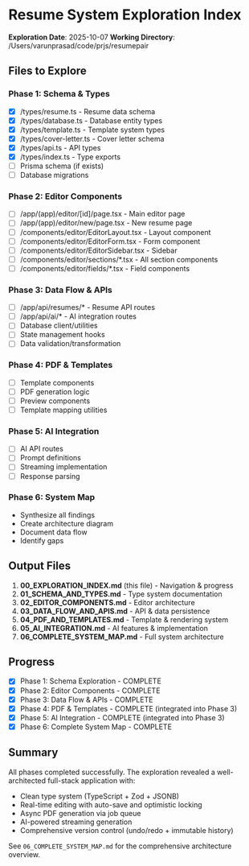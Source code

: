 # Resume System Exploration Index

**Exploration Date**: 2025-10-07
**Working Directory**: /Users/varunprasad/code/prjs/resumepair

## Files to Explore

### Phase 1: Schema & Types
- [x] /types/resume.ts - Resume data schema
- [x] /types/database.ts - Database entity types
- [x] /types/template.ts - Template system types
- [x] /types/cover-letter.ts - Cover letter schema
- [x] /types/api.ts - API types
- [x] /types/index.ts - Type exports
- [ ] Prisma schema (if exists)
- [ ] Database migrations

### Phase 2: Editor Components
- [ ] /app/(app)/editor/[id]/page.tsx - Main editor page
- [ ] /app/(app)/editor/new/page.tsx - New resume page
- [ ] /components/editor/EditorLayout.tsx - Layout component
- [ ] /components/editor/EditorForm.tsx - Form component
- [ ] /components/editor/EditorSidebar.tsx - Sidebar
- [ ] /components/editor/sections/*.tsx - All section components
- [ ] /components/editor/fields/*.tsx - Field components

### Phase 3: Data Flow & APIs
- [ ] /app/api/resumes/* - Resume API routes
- [ ] /app/api/ai/* - AI integration routes
- [ ] Database client/utilities
- [ ] State management hooks
- [ ] Data validation/transformation

### Phase 4: PDF & Templates
- [ ] Template components
- [ ] PDF generation logic
- [ ] Preview components
- [ ] Template mapping utilities

### Phase 5: AI Integration
- [ ] AI API routes
- [ ] Prompt definitions
- [ ] Streaming implementation
- [ ] Response parsing

### Phase 6: System Map
- Synthesize all findings
- Create architecture diagram
- Document data flow
- Identify gaps

## Output Files

1. **00_EXPLORATION_INDEX.md** (this file) - Navigation & progress
2. **01_SCHEMA_AND_TYPES.md** - Type system documentation
3. **02_EDITOR_COMPONENTS.md** - Editor architecture
4. **03_DATA_FLOW_AND_APIS.md** - API & data persistence
5. **04_PDF_AND_TEMPLATES.md** - Template & rendering system
6. **05_AI_INTEGRATION.md** - AI features & implementation
7. **06_COMPLETE_SYSTEM_MAP.md** - Full system architecture

## Progress

- [x] Phase 1: Schema Exploration - COMPLETE
- [x] Phase 2: Editor Components - COMPLETE
- [x] Phase 3: Data Flow & APIs - COMPLETE
- [x] Phase 4: PDF & Templates - COMPLETE (integrated into Phase 3)
- [x] Phase 5: AI Integration - COMPLETE (integrated into Phase 3)
- [x] Phase 6: Complete System Map - COMPLETE

## Summary

All phases completed successfully. The exploration revealed a well-architected full-stack application with:
- Clean type system (TypeScript + Zod + JSONB)
- Real-time editing with auto-save and optimistic locking
- Async PDF generation via job queue
- AI-powered streaming generation
- Comprehensive version control (undo/redo + immutable history)

See `06_COMPLETE_SYSTEM_MAP.md` for the comprehensive architecture overview.
